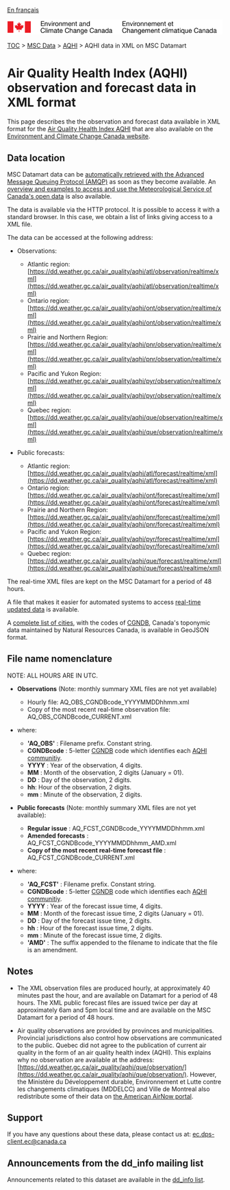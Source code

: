 [En français](readme_aqhi-datamartxml_fr.md)

![ECCC logo](../../img_eccc-logo.png)

[TOC](../../readme_en.md) > [MSC Data](../readme_en.md) > [AQHI](readme_aqhi_en.md) > AQHI data in XML on MSC Datamart

# Air Quality Health Index (AQHI) observation and forecast data in XML format

This page describes the the observation and forecast data available in XML format for the [Air Quality Health Index AQHI](readme_aqhi_en.md) that are also available on the [Environment and Climate Change Canada website](https://meteo.gc.ca/airquality/pages/index_e.html). 

## Data location

MSC Datamart data can be [automatically retrieved with the Advanced Message Queuing Protocol (AMQP)](../../msc-datamart/amqp_en.md) as soon as they become available. An [overview and examples to access and use the Meteorological Service of Canada's open data](../../usage/readme_en.md) is also available.

The data is available via the HTTP protocol. It is possible to access it with a standard browser. In this case, we obtain a list of links giving access to a XML file.

The data can be accessed at the following address:

* Observations:

    * Atlantic region: [https://dd.weather.gc.ca/air_quality/aqhi/atl/observation/realtime/xml](https://dd.weather.gc.ca/air_quality/aqhi/atl/observation/realtime/xml)
    * Ontario region: [https://dd.weather.gc.ca/air_quality/aqhi/ont/observation/realtime/xml](https://dd.weather.gc.ca/air_quality/aqhi/ont/observation/realtime/xml)
    * Prairie and Northern Region: [https://dd.weather.gc.ca/air_quality/aqhi/pnr/observation/realtime/xml](https://dd.weather.gc.ca/air_quality/aqhi/pnr/observation/realtime/xml)
    * Pacific and Yukon Region: [https://dd.weather.gc.ca/air_quality/aqhi/pyr/observation/realtime/xml](https://dd.weather.gc.ca/air_quality/aqhi/pyr/observation/realtime/xml)
    * Quebec region: [https://dd.weather.gc.ca/air_quality/aqhi/que/observation/realtime/xml](https://dd.weather.gc.ca/air_quality/aqhi/que/observation/realtime/xml)
      
* Public forecasts:

    * Atlantic region: [https://dd.weather.gc.ca/air_quality/aqhi/atl/forecast/realtime/xml](https://dd.weather.gc.ca/air_quality/aqhi/atl/forecast/realtime/xml)
    * Ontario region: [https://dd.weather.gc.ca/air_quality/aqhi/ont/forecast/realtime/xml](https://dd.weather.gc.ca/air_quality/aqhi/ont/forecast/realtime/xml)
    * Prairie and Northern Region: [https://dd.weather.gc.ca/air_quality/aqhi/pnr/forecast/realtime/xml](https://dd.weather.gc.ca/air_quality/aqhi/pnr/forecast/realtime/xml)
    * Pacific and Yukon Region: [https://dd.weather.gc.ca/air_quality/aqhi/pyr/forecast/realtime/xml](https://dd.weather.gc.ca/air_quality/aqhi/pyr/forecast/realtime/xml)
    * Quebec region: [https://dd.weather.gc.ca/air_quality/aqhi/que/forecast/realtime/xml](https://dd.weather.gc.ca/air_quality/aqhi/que/forecast/realtime/xml)

The real-time XML files are kept on the MSC Datamart for a period of 48 hours.

A file that makes it easier for automated systems to access [real-time updated data](https://dd.meteo.gc.ca/air_quality/doc/AQHI_XML_File_List.xml) is available. 

A [complete list of cities](https://collaboration.cmc.ec.gc.ca/cmc/cmos/public_doc/msc-data/aqhi/aqhi_station.geojson), with the codes of [CGNDB](http://www4.rncan.gc.ca/search-place-names/unique), Canada's toponymic data maintained by Natural Resources Canada, is available in GeoJSON format. 

## File name nomenclature 

NOTE: ALL HOURS ARE IN UTC.

* **Observations** (Note: monthly summary XML files are not yet available)
    * Hourly file: AQ_OBS_CGNDBcode_YYYYMMDDhhmm.xml
    * Copy of the most recent real-time observation file: AQ_OBS_CGNDBcode_CURRENT.xml

* where:

    * __'AQ_OBS'__ : Filename prefix. Constant string.
    * __CGNDBcode__ : 5-letter [CGNDB](http://www4.rncan.gc.ca/search-place-names/unique) code which identifies each [AQHI communitiy](https://collaboration.cmc.ec.gc.ca/cmc/cmos/public_doc/msc-data/aqhi/aqhi_community.geojson). 
    * __YYYY__ : Year of the observation, 4 digits.
    * __MM__ : Month of the observation, 2 digits (January = 01).
    * __DD__ : Day of the observation, 2 digits.
    * __hh__: Hour of the observation, 2 digits.
    * __mm__ : Minute of the observation, 2 digits.


* **Public forecasts** (Note: monthly summary XML files are not yet available):
    * __Regular issue__ :     AQ_FCST_CGNDBcode_YYYYMMDDhhmm.xml
    * __Amended forecasts__ : AQ_FCST_CGNDBcode_YYYYMMDDhhmm_AMD.xml
    * __Copy of the most recent real-time forecast file__ : AQ_FCST_CGNDBcode_CURRENT.xml
   
* where:
    
    * __'AQ_FCST'__ :  Filename prefix. Constant string.
    * __CGNDBcode__ : 5-letter [CGNDB](http://www4.rncan.gc.ca/search-place-names/unique) code which identifies each [AQHI communitiy](https://collaboration.cmc.ec.gc.ca/cmc/cmos/public_doc/msc-data/aqhi/aqhi_community.geojson). 
    * __YYYY__ : Year of the forecast issue time, 4 digits.
    * __MM__ : Month of the forecast issue time, 2 digits (January = 01).
    * __DD__ : Day of the forecast issue time, 2 digits.
    * __hh__ : Hour of the forecast issue time, 2 digits.
    * __mm__ : Minute of the forecast issue time, 2 digits.
    * __'AMD'__ : The suffix appended to the filename to indicate that the file is an amendment.

## Notes

* The XML observation files are produced hourly, at approximately 40 minutes past the hour, and are available on Datamart for a period of 48 hours. The XML public forecast files are issued twice per day at approximately 6am and 5pm local time and are available on the MSC Datamart for a period of 48 hours.

* Air quality observations are provided by provinces and municipalities. Provincial jurisdictions also control how observations are communicated to the public. Quebec did not agree to the publication of current air quality in the form of an air quality health index (AQHI). This explains why no observation are available at the address: [https://dd.weather.gc.ca/air_quality/aqhi/que/observation/](https://dd.weather.gc.ca/air_quality/aqhi/que/observation/). However, the Ministère du Développement durable, Environnement et Lutte contre les changements climatiques (MDDELCC) and Ville de Montreal also redistribute some of their data on [the American AirNow portal](https://www.epa.gov/outdoor-air-quality-data/download-daily-data).

## Support

If you have any questions about these data, please contact us at: [ec.dps-client.ec@canada.ca](mailto:ec.dps-client.ec@canada.ca)

## Announcements from the dd_info mailing list 

Announcements related to this dataset are available in the [dd_info list](https://lists.ec.gc.ca/cgi-bin/mailman/listinfo/dd_info).
